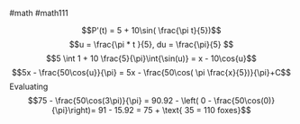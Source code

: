 #math #math111 


$$P'(t) = 5 + 10\sin( \frac{\pi t}{5})$$
$$u = \frac{\pi * t }{5}, du = \frac{\pi}{5}  $$
$$5 \int 1 + 10 \frac{5}{\pi}\int{\sin(u)} = x - 10\cos{u}$$
$$5x - \frac{50\cos{u}}{\pi} = 5x - \frac{50\cos( \pi \frac{x}{5})}{\pi}+C$$
Evaluating 
$$75 - \frac{50\cos(3\pi)}{\pi} = 90.92 - \left( 0 - \frac{50\cos(0)}{\pi}\right)= 91 - 15.92 = 75 + \text{ 35 = 110 foxes}$$

